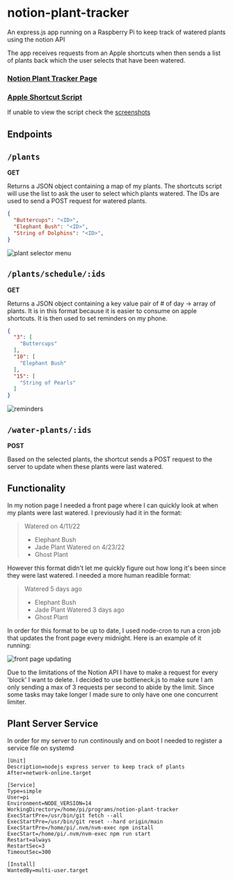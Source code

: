 # notion-plant-tracker
 
An express.js app running on a Raspberry Pi to keep track of watered plants using the notion API

The app receives requests from an Apple shortcuts when then sends a list of plants back which the user selects that have been watered. 

### [Notion Plant Tracker Page](https://unequaled-diploma-a0e.notion.site/Plant-Tracker-469ee40e380842778645c2aeb8d22df9)

### [Apple Shortcut Script](https://www.icloud.com/shortcuts/8c09ee08ffb14c599e735d7fb652a1a0)

If unable to view the script check the [screenshots](/assets/script-screenshots/)

## Endpoints

## `/plants`

**GET** 

Returns a JSON object containing a map of my plants. The shortcuts script will use the list to ask the user to select which plants watered. The IDs are used to send a POST request for watered plants.

```json
{
  "Buttercups": "<ID>",
  "Elephant Bush": "<ID>",
  "String of Dolphins": "<ID>",
}
```

![plant selector menu](assets/plant-selection.jpg)

## `/plants/schedule/:ids`

**GET** 

Returns a JSON object containing a key value pair of # of day -> array of plants. It is in this format because it is easier to consume on apple shortcuts. It is then used to set reminders on my phone.

```json
{
  "3": [
    "Buttercups"
  ],
  "10": [
    "Elephant Bush"
  ],
  "15": [
    "String of Pearls"
  ]
}
```

![reminders](assets/reminders.jpg)

## `/water-plants/:ids`

**POST** 

Based on the selected plants, the shortcut sends a POST request to the server to update when these plants were last watered.


## Functionality
In my notion page I needed a front page where I can quickly look at when my plants were last watered. I previously had it in the format:

>Watered on 4/11/22
>- Elephant Bush
>- Jade Plant
>Watered on 4/23/22
>- Ghost Plant

However this format didn't let me quickly figure out how long it's been since they were last watered. I needed a more human readible format:

>Watered 5 days ago
>- Elephant Bush
>- Jade Plant
>Watered 3 days ago
>- Ghost Plant

In order for this format to be up to date, I used node-cron to run a cron job that updates the front page every midnight. Here is an example of it running:

![front page updating](/assets/front-page.gif)

Due to the limitations of the Notion API I have to make a request for every 'block' I want to delete. I decided to use bottleneck.js to make sure I am only sending a max of 3 requests per second to abide by the limit. Since some tasks may take longer I made sure to only have one one concurrent limiter.

## Plant Server Service

In order for my server to run continously and on boot I needed to register a service file on systemd

```service
[Unit]
Description=nodejs express server to keep track of plants
After=network-online.target

[Service]
Type=simple
User=pi
Environment=NODE_VERSION=14
WorkingDirectory=/home/pi/programs/notion-plant-tracker
ExecStartPre=/usr/bin/git fetch --all
ExecStartPre=/usr/bin/git reset --hard origin/main
ExecStartPre=/home/pi/.nvm/nvm-exec npm install
ExecStart=/home/pi/.nvm/nvm-exec npm run start
Restart=always
RestartSec=3
TimeoutSec=300

[Install]
WantedBy=multi-user.target
```